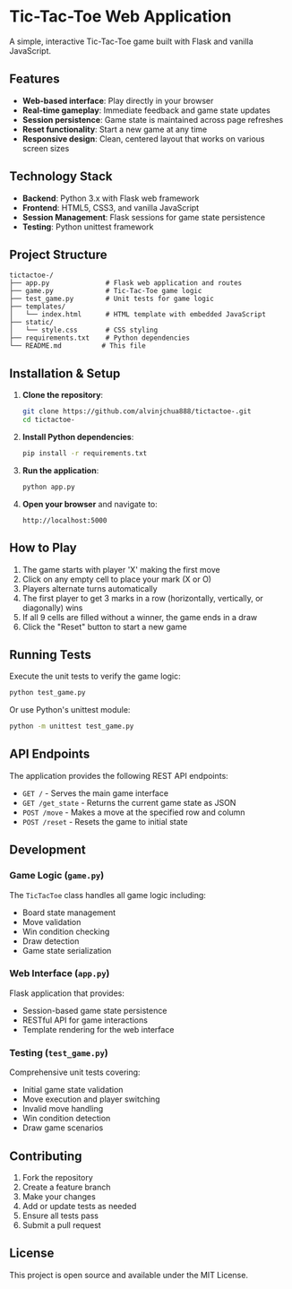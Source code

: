 # Tic-Tac-Toe Web Application

A simple, interactive Tic-Tac-Toe game built with Flask and vanilla JavaScript.

## Features

- **Web-based interface**: Play directly in your browser
- **Real-time gameplay**: Immediate feedback and game state updates
- **Session persistence**: Game state is maintained across page refreshes
- **Reset functionality**: Start a new game at any time
- **Responsive design**: Clean, centered layout that works on various screen sizes

## Technology Stack

- **Backend**: Python 3.x with Flask web framework
- **Frontend**: HTML5, CSS3, and vanilla JavaScript
- **Session Management**: Flask sessions for game state persistence
- **Testing**: Python unittest framework

## Project Structure

```
tictactoe-/
├── app.py              # Flask web application and routes
├── game.py             # Tic-Tac-Toe game logic
├── test_game.py        # Unit tests for game logic
├── templates/
│   └── index.html      # HTML template with embedded JavaScript
├── static/
│   └── style.css       # CSS styling
├── requirements.txt    # Python dependencies
└── README.md          # This file
```

## Installation & Setup

1. **Clone the repository**:
   ```bash
   git clone https://github.com/alvinjchua888/tictactoe-.git
   cd tictactoe-
   ```

2. **Install Python dependencies**:
   ```bash
   pip install -r requirements.txt
   ```

3. **Run the application**:
   ```bash
   python app.py
   ```

4. **Open your browser** and navigate to:
   ```
   http://localhost:5000
   ```

## How to Play

1. The game starts with player 'X' making the first move
2. Click on any empty cell to place your mark (X or O)
3. Players alternate turns automatically
4. The first player to get 3 marks in a row (horizontally, vertically, or diagonally) wins
5. If all 9 cells are filled without a winner, the game ends in a draw
6. Click the "Reset" button to start a new game

## Running Tests

Execute the unit tests to verify the game logic:

```bash
python test_game.py
```

Or use Python's unittest module:

```bash
python -m unittest test_game.py
```

## API Endpoints

The application provides the following REST API endpoints:

- `GET /` - Serves the main game interface
- `GET /get_state` - Returns the current game state as JSON
- `POST /move` - Makes a move at the specified row and column
- `POST /reset` - Resets the game to initial state

## Development

### Game Logic (`game.py`)

The `TicTacToe` class handles all game logic including:
- Board state management
- Move validation
- Win condition checking
- Draw detection
- Game state serialization

### Web Interface (`app.py`)

Flask application that provides:
- Session-based game state persistence
- RESTful API for game interactions
- Template rendering for the web interface

### Testing (`test_game.py`)

Comprehensive unit tests covering:
- Initial game state validation
- Move execution and player switching
- Invalid move handling
- Win condition detection
- Draw game scenarios

## Contributing

1. Fork the repository
2. Create a feature branch
3. Make your changes
4. Add or update tests as needed
5. Ensure all tests pass
6. Submit a pull request

## License

This project is open source and available under the MIT License.